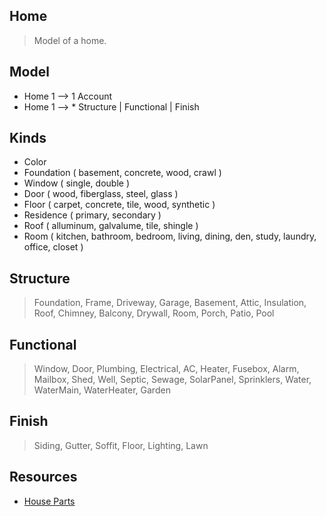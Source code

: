 Home
----
>Model of a home.

Model
-----
* Home 1 --> 1 Account
* Home 1 --> * Structure | Functional | Finish

Kinds
-----
* Color
* Foundation ( basement, concrete, wood, crawl )
* Window ( single, double )
* Door ( wood, fiberglass, steel, glass )
* Floor ( carpet, concrete, tile, wood, synthetic )
* Residence ( primary, secondary )
* Roof ( alluminum, galvalume, tile, shingle )
* Room ( kitchen, bathroom, bedroom, living, dining, den, study, laundry, office, closet )

Structure
---------
>Foundation, Frame, Driveway, Garage, Basement, Attic, Insulation, Roof, Chimney, Balcony, Drywall,
>Room, Porch, Patio, Pool

Functional
----------
>Window, Door, Plumbing, Electrical, AC, Heater, Fusebox, Alarm, Mailbox, Shed, Well, Septic, Sewage,
>SolarPanel, Sprinklers, Water, WaterMain, WaterHeater, Garden

Finish
------
>Siding, Gutter, Soffit, Floor, Lighting, Lawn

Resources
---------
* [House Parts](https://www.hippo.com/learn-center/parts-of-a-house)